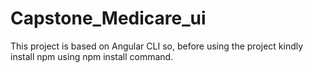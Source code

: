 # Capstone_Medicare_ui

This project is based on Angular CLI so, before using the project kindly install npm using npm install command.
